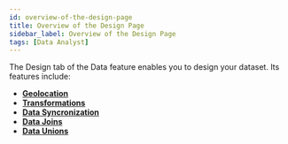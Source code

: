 ```yaml
---
id: overview-of-the-design-page
title: Overview of the Design Page
sidebar_label: Overview of the Design Page
tags: [Data Analyst]
---
```


The Design tab of the Data feature enables you to design your dataset. Its features include:

* **[Geolocation](../design/geolocation/overview-of-geolocation.md)**
* **[Transformations](../design/transformation/transformations.md)**
* **[Data Syncronization](../design/data-sync/data-sync.md)**
* **[Data Joins](../design/data-joins/data-joins.md)**
* **[Data Unions](../design/data-union/data-union.md)**